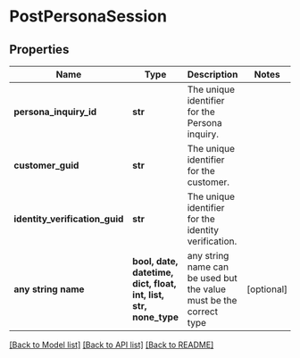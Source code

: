 # PostPersonaSession


## Properties
Name | Type | Description | Notes
------------ | ------------- | ------------- | -------------
**persona_inquiry_id** | **str** | The unique identifier for the Persona inquiry. | 
**customer_guid** | **str** | The unique identifier for the customer. | 
**identity_verification_guid** | **str** | The unique identifier for the identity verification. | 
**any string name** | **bool, date, datetime, dict, float, int, list, str, none_type** | any string name can be used but the value must be the correct type | [optional]

[[Back to Model list]](../README.md#documentation-for-models) [[Back to API list]](../README.md#documentation-for-api-endpoints) [[Back to README]](../README.md)


